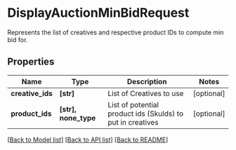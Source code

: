 # DisplayAuctionMinBidRequest

Represents the list of creatives and respective product IDs to compute min bid for.

## Properties
Name | Type | Description | Notes
------------ | ------------- | ------------- | -------------
**creative_ids** | **[str]** | List of Creatives to use | [optional] 
**product_ids** | **[str], none_type** | List of potential product ids (SkuIds) to put in creatives | [optional] 

[[Back to Model list]](../README.md#documentation-for-models) [[Back to API list]](../README.md#documentation-for-api-endpoints) [[Back to README]](../README.md)


